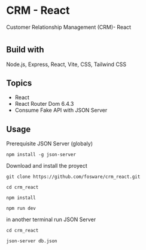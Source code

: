 # CRM - React
Customer Relationship Management (CRM)- React
#

## Build with
Node.js, Express, React, Vite, CSS, Tailwind CSS

## Topics
- React
- React Router Dom 6.4.3
- Consume Fake API with JSON Server

## Usage

Prerequisite JSON Server (globaly)
```
npm install -g json-server
````
Download and install the proyect

```
git clone https://github.com/fosware/crm_react.git  

cd crm_react

npm install 

npm run dev
```
in another terminal run JSON Server

```
cd crm_react

json-server db.json
```


